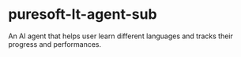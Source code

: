 # puresoft-lt-agent-sub
An AI agent that helps user learn different languages and tracks their progress and performances. 
